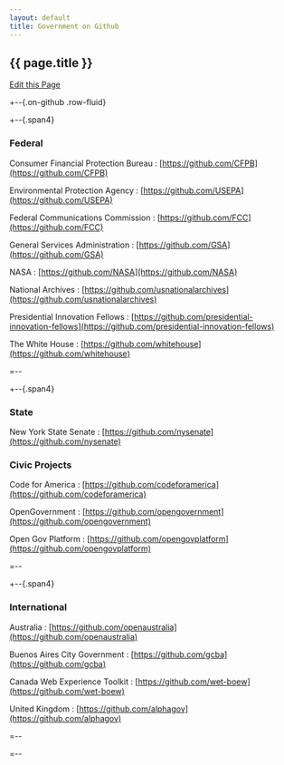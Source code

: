 ```yaml
---
layout: default
title: Government on Github
---
```


<!-- Going with HTML instead of Markdown so we can have the rad GitHub badges -->

<h2>{{ page.title }}</h2>

<a class="btn btn-mini pull-right forkModalTrigger" href="https://github.com/lukecharde/govgit">Edit this Page</a>

+--{.on-github .row-fluid}


 +--{.span4}
 
### Federal
 
Consumer Financial Protection Bureau 
: [https://github.com/CFPB](https://github.com/CFPB)

Environmental Protection Agency 
: [https://github.com/USEPA](https://github.com/USEPA)

Federal Communications Commission 
: [https://github.com/FCC](https://github.com/FCC) 

General Services Administration 
: [https://github.com/GSA](https://github.com/GSA) 

NASA 
: [https://github.com/NASA](https://github.com/NASA) 

National Archives 
: [https://github.com/usnationalarchives](https://github.com/usnationalarchives)

Presidential Innovation Fellows
: [https://github.com/presidential-innovation-fellows](https://github.com/presidential-innovation-fellows)

The White House 
: [https://github.com/whitehouse](https://github.com/whitehouse) 

 =--


 +--{.span4}
 
### State 
 
New York State Senate
: [https://github.com/nysenate](https://github.com/nysenate)

### Civic Projects

Code for America
: [https://github.com/codeforamerica](https://github.com/codeforamerica)

OpenGovernment
: [https://github.com/opengovernment](https://github.com/opengovernment)

Open Gov Platform
: [https://github.com/opengovplatform](https://github.com/opengovplatform)
 
 =--


 +--{.span4}
 
### International

Australia
: [https://github.com/openaustralia](https://github.com/openaustralia)

Buenos Aires City Government
: [https://github.com/gcba](https://github.com/gcba)
 
Canada Web Experience Toolkit
: [https://github.com/wet-boew](https://github.com/wet-boew)

United Kingdom
: [https://github.com/alphagov](https://github.com/alphagov)
 
 =--


=--


